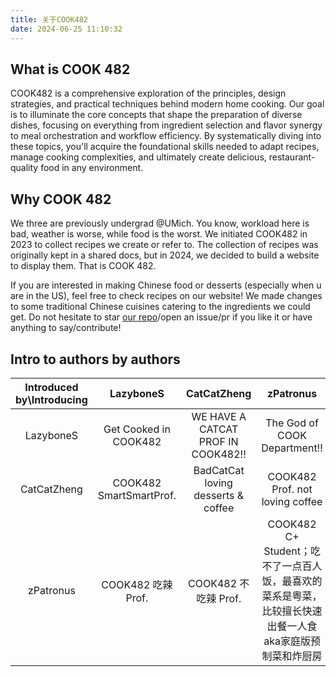 ```yaml
---
title: 关于COOK482
date: 2024-06-25 11:10:32
---
```


## What is COOK 482

COOK482 is a comprehensive exploration of the principles, design strategies, and practical techniques behind modern home cooking. Our goal is to illuminate the core concepts that shape the preparation of diverse dishes, focusing on everything from ingredient selection and flavor synergy to meal orchestration and workflow efficiency. By systematically diving into these topics, you'll acquire the foundational skills needed to adapt recipes, manage cooking complexities, and ultimately create delicious, restaurant-quality food in any environment.

## Why COOK 482

We three are previously undergrad @UMich. You know, workload here is bad, weather is worse, while food is the worst. We initiated COOK482 in 2023 to collect recipes we create or refer to. The collection of recipes was originally kept in a shared docs, but in 2024, we decided to build a website to display them. That is COOK 482.

If you are interested in making Chinese food or desserts (especially when u are in the US), feel free to check recipes on our website! We made changes to some traditional Chinese cuisines catering to the ingredients we could get. Do not hesitate to star [our repo](https://github.com/COOK482/COOK482_source)/open an issue/pr if you like it or have anything to say/contribute!

## Intro to authors by authors

| Introduced by\Introducing |                  LazyboneS                  |            CatCatZheng             |                                                zPatronus                                                |
| :-----------------------: | :--------------------------------------------: | :--------------------------------: | :-----------------------------------------------------------------------------------------------------: |
|       LazyboneS        | Get Cooked in COOK482 | WE HAVE A CATCAT PROF IN COOK482!! |                                      The God of COOK Department!!                                       |
|        CatCatZheng        |            COOK482 SmartSmartProf.             | BadCatCat loving desserts & coffee |                                     COOK482 Prof. not loving coffee                                     |
|         zPatronus         |               COOK482 吃辣 Prof.               |        COOK482 不吃辣 Prof.        | COOK482 C+ Student；吃不了一点百人饭，最喜欢的菜系是粤菜，比较擅长快速出餐一人食aka家庭版预制菜和炸厨房 |
